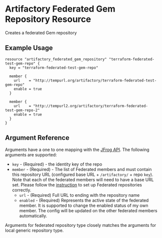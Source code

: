 # Artifactory Federated Gem Repository Resource

Creates a federated Gem repository

## Example Usage

```hcl
resource "artifactory_federated_gem_repository" "terraform-federated-test-gem-repo" {
  key = "terraform-federated-test-gem-repo"

  member {
    url    = "http://tempurl.org/artifactory/terraform-federated-test-gem-repo"
    enable = true
  }

  member {
    url    = "http://tempurl2.org/artifactory/terraform-federated-test-gem-repo-2"
    enable = true
  }
}
```

## Argument Reference

Arguments have a one to one mapping with the [JFrog API](https://www.jfrog.com/confluence/display/JFROG/Repository+Configuration+JSON#RepositoryConfigurationJSON-FederatedRepository). The following arguments are supported:

* `key` - (Required) - the identity key of the repo
* `member` - (Required) - The list of Federated members and must contain this repository URL (configured base URL + `/artifactory/` + repo `key`). Note that each of the federated members will need to have a base URL set. Please follow the [instruction](https://www.jfrog.com/confluence/display/JFROG/Working+with+Federated+Repositories#WorkingwithFederatedRepositories-SettingUpaFederatedRepository) to set up Federated repositories correctly.
    * `url` - (Required) Full URL to ending with the repository name
    * `enabled` - (Required) Represents the active state of the federated member. It is supported to change the enabled status of my own member. The config will be updated on the other federated members automatically.

Arguments for federated repository type closely matches the arguments for local generic repository type.
